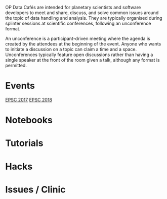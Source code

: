 OP Data Cafés are intended for planetary scientists and software developers to meet and share, discuss, and solve common issues around the topic of data handling and analysis. They are typically organised during splinter sessions at scientific conferences, following an unconference format.

An unconference is a participant-driven meeting where the agenda is created by the attendees at the beginning of the event. Anyone who wants to initiate a discussion on a topic can claim a time and a space. Unconferences typically feature open discussions rather than having a single speaker at the front of the room given a talk, although any format is permitted.

# Events

[EPSC 2017](/events/epsc2017)
[EPSC 2018](/events/epsc2018)

# Notebooks

# Tutorials

# Hacks

# Issues / Clinic
